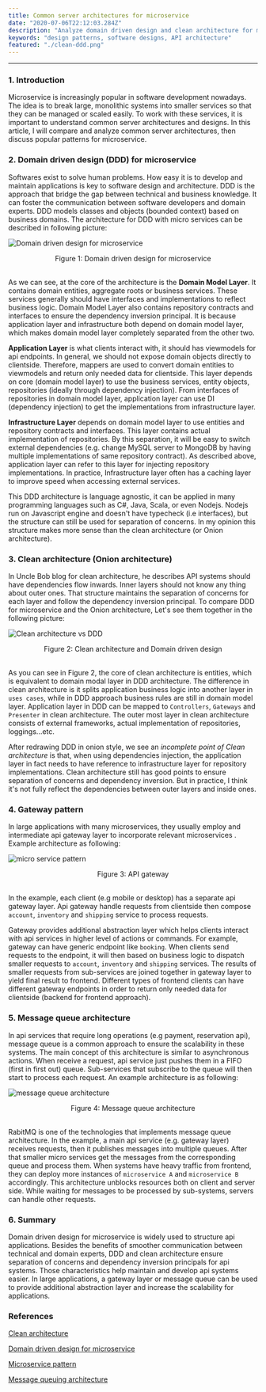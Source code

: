```yaml
---
title: Common server architectures for microservice
date: "2020-07-06T22:12:03.284Z"
description: "Analyze domain driven design and clean architecture for microservice. Describe common microservice patterns"
keywords: "design patterns, software designs, API architecture"
featured: "./clean-ddd.png"
---
```

***

### 1. Introduction

Microservice is increasingly popular in software development nowadays. The idea is to break large, monolithic systems into smaller services so that they can be managed or scaled easily. To work with these services, it is important to understand common server architectures and designs. In this article, I will compare and analyze common server architectures, then discuss popular patterns for microservice.

### 2. Domain driven design (DDD) for microservice

Softwares exist to solve human problems. How easy it is to develop and maintain applications is key to software design and architecture. DDD is the approach that bridge the gap between technical and business knowledge. It can foster the communication between software developers and domain experts. DDD models classes and objects (bounded context) based on business domains. The architecture for DDD with micro services can be described in following picture:

![Domain driven design for microservice](./ddd-microservice.png)

<center>Figure 1: Domain driven design for microservice</center> <br/>

As we can see, at the core of the architecture is the **Domain Model Layer**. It contains domain entities, aggregate roots or business services. These services generally should have interfaces and implementations to reflect business logic. Domain Model Layer also contains repository contracts and interfaces to ensure the dependency inversion principal. It is because application layer and infrastructure both depend on domain model layer, which makes domain model layer completely separated from the other two.

**Application Layer** is what clients interact with, it should has viewmodels for api endpoints. In general, we should not expose domain objects directly to clientside. Therefore, mappers are used to convert domain entities to viewmodels and return only needed data for clientside. This layer depends on core (domain model layer) to use the business services, entity objects, repositories (ideally through dependency injection). From interfaces of repositories in domain model layer, application layer can use DI (dependency injection) to get the implementations from infrastructure layer.

**Infrastructure Layer** depends on domain model layer to use entities and repository contracts and interfaces. This layer contains actual implementation of repositories. By this separation, it will be easy to switch external dependencies (e.g. change MySQL server to MongoDB by having multiple implementations of same repository contract). As described above, application layer can refer to this layer for injecting repository implementations. In practice, Infrastructure layer often has a caching layer to improve speed when accessing external services.

This DDD architecture is language agnostic, it can be applied in many programming languages such as C#, Java, Scala, or even Nodejs. Nodejs run on Javascript engine and doesn't have typecheck (i.e interfaces), but the structure can still be used for separation of concerns. In my opinion this structure makes more sense than the clean architecture (or Onion architecture).

### 3. Clean architecture (Onion architecture)

In Uncle Bob blog for clean architecture, he describes API systems should have dependencies flow inwards. Inner layers should not know any thing about outer ones. That structure maintains the separation of concerns for each layer and follow the dependency inversion principal. To compare DDD for microservice and the Onion architecture, Let's see them together in the following picture:

![Clean architecture vs DDD](./clean-ddd.png)
<center>Figure 2: Clean architecture and Domain driven design</center> <br/>

As you can see in Figure 2, the core of clean architecture is entities, which is equivalent to domain modal layer in DDD architecture. The difference in clean architecture is it splits application business logic into another layer in `uses cases`, while in DDD approach business rules are still in domain model layer. Application layer in DDD can be mapped to `Controllers`, `Gateways` and `Presenter` in clean architecture. The outer most layer in clean architecture consists of external frameworks, actual implementation of repositories, loggings...etc.

After redrawing DDD in onion style, we see an *incomplete point of Clean architecture* is that, when using dependencies injection, the application layer in fact needs to have reference to infrastructure layer for repository implementations. Clean architecture still has good points to ensure separation of concerns and dependency inversion. But in practice, I think it's not fully reflect the dependencies between outer layers and inside ones.

### 4. Gateway pattern

In large applications with many microservices, they usually employ and intermediate api gateway layer to incorporate relevant microservices . Example architecture as following:

![micro service pattern](./microservice-pattern.png)

<center>Figure 3: API gateway</center> <br/>

In the example, each client (e.g mobile or desktop) has a separate api gateway layer. Api gateway handle requests from clientside then compose `account`, `inventory` and `shipping` service to process requests.

Gateway provides additional abstraction layer which helps clients interact with api services in higher level of actions or commands. For example, gateway can have generic endpoint like `booking`. When clients send requests to the endpoint, it will then based on business logic to dispatch smaller requests to `account`, `inventory` and `shipping` services. The results of smaller requests from sub-services are joined together in gateway layer to yield final result to frontend. Different types of frontend clients can have different gateway endpoints in order to return only needed data for clientside (backend for frontend approach).

### 5. Message queue architecture

In api services that require long operations (e.g payment, reservation api), message queue is a common approach to ensure the scalability in these systems. The main concept of this architecture is similar to asynchronous actions. When receive a request, api service just pushes them in a FIFO (first in first out) queue. Sub-services that subscribe to the queue will then start to process each request. An example architecture is as following:

![message queue architecture](./message-queue.png)
<center>Figure 4: Message queue architecture</center> <br/>

RabitMQ is one of the technologies that implements message queue architecture. In the example, a main api service (e.g. gateway layer) receives requests, then it publishes messages into multiple queues. After that smaller micro services get the messages from the corresponding queue and process them. When systems have heavy traffic from frontend, they can deploy more instances of `microservice A` and `microservice B` accordingly. This architecture unblocks resources both on client and server side. While waiting for messages to be processed by sub-systems, servers can handle other requests.

### 6. Summary

Domain driven design for microservice is widely used to structure api applications. Besides the benefits of smoother communication between technical and domain experts, DDD and clean architecture ensure separation of concerns and dependency inversion principals for api systems. Those characteristics help maintain and develop api systems easier. In large applications, a gateway layer or message queue can be used to provide additional abstraction layer and increase the scalability for applications. 

### References

[Clean architecture](https://blog.cleancoder.com/uncle-bob/2012/08/13/the-clean-architecture.html)

[Domain driven design for microservice](https://docs.microsoft.com/en-us/dotnet/architecture/microservices/microservice-ddd-cqrs-patterns/ddd-oriented-microservice)

[Microservice pattern](https://microservices.io/patterns/microservices.html)

[Message queuing architecture](https://docs.microsoft.com/en-us/dotnet/architecture/microservices/multi-container-microservice-net-applications/rabbitmq-event-bus-development-test-environment)
